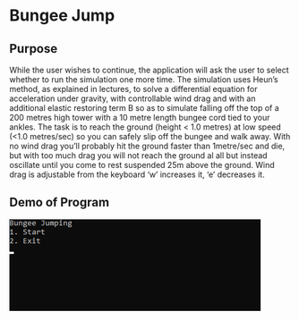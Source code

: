 # Bungee Jump

## Purpose
While the user wishes to continue, the application will ask the user to select whether to run
the simulation one more time. The simulation uses Heun’s method, as explained in lectures, to solve a
differential equation for acceleration under gravity, with controllable wind drag and with an additional
elastic restoring term B so as to simulate falling off the top of a 200 metres high tower with a 10 metre
length bungee cord tied to your ankles. The task is to reach the ground (height < 1.0 metres) at low speed
(<1.0 metres/sec) so you can safely slip off the bungee and walk away. With no wind drag you’ll probably
hit the ground faster than 1metre/sec and die, but with too much drag you will not reach the ground al all
but instead oscillate until you come to rest suspended 25m above the ground. Wind drag is adjustable
from the keyboard ‘w’ increases it, ‘e’ decreases it.

## Demo of Program
![Assign 3 GIF](https://github.com/AhmedAfzal5/CST8233-Numerical-Computing/blob/master/Assignment%203/assign3-demo.gif)
